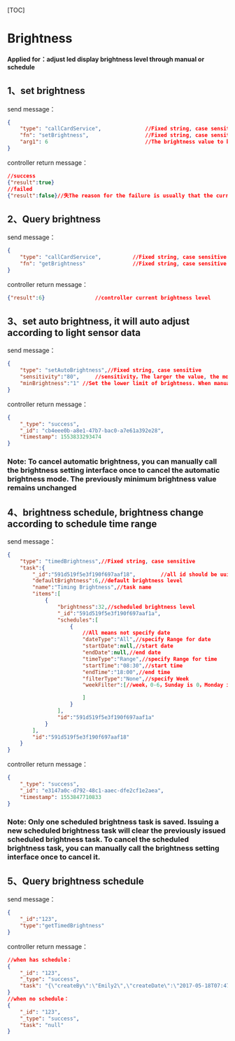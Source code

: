 [TOC]



# Brightness

#### Applied for：adjust led display brightness level through manual or schedule

## 1、set brightness 

send message：

```json
{ 
    "type": "callCardService", 				//Fixed string, case sensitive
    "fn": "setBrightness", 					//Fixed string, case sensitive
    "arg1": 6 								//The brightness value to be set, int integer, with a numerical range of 1-255
}
```

controller return message：

```json
//success
{"result":true}
//failed
{"result":false}//失The reason for the failure is usually that the current minimum brightness value set by the device is higher than the brightness value set by the send message
```

## 

## 2、Query brightness

send message：

```json
{ 
    "type": "callCardService", 			//Fixed string, case sensitive
    "fn": "getBrightness" 				//Fixed string, case sensitive
} 
```

controller return message：

```json
{"result":6}				//controller current brightness level 
```

## 

## 3、set auto brightness, it will auto adjust according to light sensor data

send message：

```json
{ 
    "type": "setAutoBrightness",//Fixed string, case sensitive
    "sensitivity":"80",		//sensitivity，The larger the value, the more sensitive it is. int integer, with a numerical range of 1-100, recommended range of 60-80
    "minBrightness":"1"	//Set the lower limit of brightness. When manually setting the brightness below this value, it will cause the brightness setting to fail
}
```

controller return message：

```json
{
    "_type": "success",
    "_id": "cb4eee0b-a8e1-47b7-bac0-a7e61a392e28",
    "timestamp": 1553833293474
}
```

### Note: To cancel automatic brightness, you can manually call the brightness setting interface once to cancel the automatic brightness mode. The previously minimum brightness value remains unchanged



## 4、brightness schedule, brightness change according to schedule time range 

send message：

```json
{ 
    "type": "timedBrightness",//Fixed string, case sensitive
    "task":{
        "_id":"591d519f5e3f190f697aaf18",        //all id should be uuid then can be used
        "defaultBrightness":6,//default brightness level 
        "name":"Timing Brightness",//task name
        "items":[
            {
                "brightness":32,//scheduled brightness level
                "_id":"591d519f5e3f190f697aaf1a",
                "schedules":[
                    {
                        //All means not specify date
                        "dateType":"All",//specify Range for date
                        "startDate":null,//start date
                        "endDate":null,//end date
                        "timeType":"Range",//specify Range for time
                        "startTime":"08:30",//start time
                        "endTime":"18:00",//end time
                        "filterType":"None",//specify Week
                        "weekFilter":[//week，0-6，Sunday is 0，Monday is 1, and so on

                        ]
                    }
                ],
                "id":"591d519f5e3f190f697aaf1a"
            }
        ],
        "id":"591d519f5e3f190f697aaf18"
	}
} 
```

controller return message：

```json
{
    "_type": "success",
    "_id": "e3147a0c-d792-48c1-aaec-dfe2cf1e2aea",
    "timestamp": 1553847710833
}
```

### Note: Only one scheduled brightness task is saved. Issuing a new scheduled brightness task will clear the previously issued scheduled brightness task. To cancel the scheduled brightness task, you can manually call the brightness setting interface once to cancel it.

## 5、Query brightness schedule 

send message：

```json
{
	"_id":"123",		
	"type":"getTimedBrightness"
}
```

controller return message：

```json
//when has schedule：
{
    "_id": "123",
    "_type": "success",
    "task": "{\"createBy\":\"Emily2\",\"createDate\":\"2017-05-18T07:47:43.590Z\",\"name\":\"Timing Brightness\",\"items\":[{\"schedules\":[{\"dateType\":\"All\",\"endDate\":null,\"endTime\":\"18:00\",\"filterType\":\"None\",\"monthFilter\":[],\"startDate\":null,\"startTime\":\"08:30\",\"timeType\":\"Range\",\"weekFilter\":[]}],\"brightness\":32}],\"defaultBrightness\":6,\"brightness\":32}"		
}
//when no schedule：
{
    "_id": "123",
    "_type": "success",
    "task": "null"
}
```

